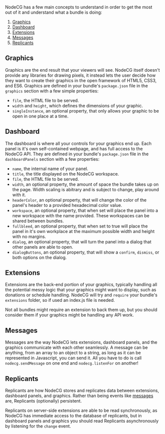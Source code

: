 NodeCG has a few main concepts to understand in order to get the most out of it and understand what a bundle is doing:

1. [Graphics](#graphics)
2. [Dashboard](#dashboard)
3. [Extensions](#extensions)
4. [Messages](#messages)
5. [Replicants](#replicants)

## Graphics ##
Graphics are the end result that your viewers will see. NodeCG itself doesn't provide any libraries for drawing pixels, it instead lets the user decide how they want to create their graphics in the open framework of HTML5, CSS3, and ES6. Graphics are defined in your bundle's `package.json` file in the `graphics` section with a few simple properties:
  - `file`, the HTML file to be served.
  - `width` and `height`, which defines the dimensions of your graphic.
  - `singleInstance`, an optional property, that only allows your graphic to be open in one place at a time.

## Dashboard ##
The dashboard is where all your controls for your graphics end up. Each panel is it's own self-contained webpage, and has full access to the NodeCG API. They are defined in your bundle's `package.json` file in the `dashboardPanels` section with a few properties:
  - `name`, the internal name of your panel.
  - `title`, the title displayed on the NodeCG workspace.
  - `file`, the HTML file to be served.
  - `width`, an optional property, the amount of space the bundle takes up on the page. Width scaling is abitrary and is subject to change, play around with it.
  - `headerColor`, an optional property, that will change the color of the panel's header to a provided hexadecimal color value.
  - `workspace`, an optional property, that when set will place the panel into a new workspace with the name provided. These workspaces can be shared between bundles.
  - `fullbleed`, an optional property, that when set to true will place the panel in it's own workplace at the maximum possible width and height with no margins.
  - `dialog`, an optional property, that will turn the panel into a dialog that other panels are able to open. 
  - `dialogButtons`, an optional property, that will show a `confirm`, `dismiss`, or both options on the dialog.

## Extensions ##
Extensions are the back-end portion of your graphics, typically handling all the potential messy logic that your graphics might want to display, such as donations or schedule handling. NodeCG will try and `require` your bundle's `extensions` folder, so if used an index.js file is needed.

Not all bundles might require an extension to back them up, but you should consider them if your graphics might be handling any API work.

## Messages ##
Messages are the way NodeCG lets extensions, dashboard panels, and the graphics communicate with each other seamlessly. A message can be anything, from an array to an object to a string, as long as it can be represented in Javascript, you can send it. All you have to do is call `nodecg.sendMessage` on one end and `nodecg.listenFor` on another!

## Replicants ##
Replicants are how NodeCG stores and replicates data between extensions, dashboard panels, and graphics. Rather than being events like [messages](#messages) are, Replicants (optionally) persistent.

Replicants on server-side extensions are able to be read synchronously, as NodeCG has immediate access to the database of replicants, but in dashboard panels and graphics you should read Replicants asynchronously by listening for the `change` event.